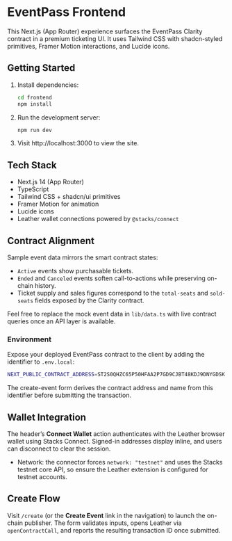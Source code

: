 # EventPass Frontend

This Next.js (App Router) experience surfaces the EventPass Clarity contract in a premium ticketing UI. It uses Tailwind CSS with shadcn-styled primitives, Framer Motion interactions, and Lucide icons.

## Getting Started

1. Install dependencies:
   ```bash
   cd frontend
   npm install
   ```
2. Run the development server:
   ```bash
   npm run dev
   ```
3. Visit http://localhost:3000 to view the site.

## Tech Stack

- Next.js 14 (App Router)
- TypeScript
- Tailwind CSS + shadcn/ui primitives
- Framer Motion for animation
- Lucide icons
- Leather wallet connections powered by `@stacks/connect`

## Contract Alignment

Sample event data mirrors the smart contract states:
- `Active` events show purchasable tickets.
- `Ended` and `Canceled` events soften call-to-actions while preserving on-chain history.
- Ticket supply and sales figures correspond to the `total-seats` and `sold-seats` fields exposed by the Clarity contract.

Feel free to replace the mock event data in `lib/data.ts` with live contract queries once an API layer is available.

### Environment

Expose your deployed EventPass contract to the client by adding the identifier to `.env.local`:

```bash
NEXT_PUBLIC_CONTRACT_ADDRESS=ST2S0QHZC65P50HFAA2P7GD9CJBT48KDJ9DNYGDSK.event-pass
```

The create-event form derives the contract address and name from this identifier before submitting the transaction.

## Wallet Integration

The header’s **Connect Wallet** action authenticates with the Leather browser wallet using Stacks Connect. Signed-in addresses display inline, and users can disconnect to clear the session.

- Network: the connector forces `network: "testnet"` and uses the Stacks testnet core API, so ensure the Leather extension is configured for testnet accounts.

## Create Flow

Visit `/create` (or the **Create Event** link in the navigation) to launch the on-chain publisher. The form validates inputs, opens Leather via `openContractCall`, and reports the resulting transaction ID once submitted.
